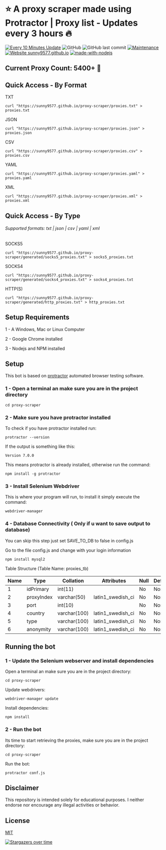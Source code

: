 # ⭐️ A proxy scraper made using Protractor | Proxy list - Updates every 3 hours 🔥

[![Every 10 Minutes Update](https://github.com/sunny9577/proxy-scraper/actions/workflows/nodejs.yml/badge.svg?branch=master)](https://github.com/sunny9577/proxy-scraper/actions/workflows/nodejs.yml)
![GitHub](https://img.shields.io/github/license/sunny9577/proxy-scraper)
![GitHub last commit](https://img.shields.io/github/last-commit/sunny9577/proxy-scraper)
[![Maintenance](https://img.shields.io/badge/Maintained%3F-yes-green.svg)](https://GitHub.com/sunny9577/proxy-scraper/graphs/commit-activity)
[![Website sunny9577.github.io](https://img.shields.io/website-up-down-green-red/http/github.io.svg)](https://sunny9577.github.io/)
[![made-with-nodejs](https://img.shields.io/badge/Made%20with-Nodejs-green.svg)](https://www.nodejs.org/)

<!-- dynamic-count-start -->
## Current Proxy Count: 5400+ 🚀
<!-- dynamic-count-end -->


## Quick Access - By Format


TXT

    curl "https://sunny9577.github.io/proxy-scraper/proxies.txt" > proxies.txt

JSON

    curl "https://sunny9577.github.io/proxy-scraper/proxies.json" > proxies.json

CSV

    curl "https://sunny9577.github.io/proxy-scraper/proxies.csv" > proxies.csv

YAML


    curl "https://sunny9577.github.io/proxy-scraper/proxies.yaml" > proxies.yaml

XML


    curl "https://sunny9577.github.io/proxy-scraper/proxies.xml" > proxies.xml

## Quick Access - By Type
###### Supported formats: txt | json | csv | yaml | xml

SOCKS5

    curl "https://sunny9577.github.io/proxy-scraper/generated/socks5_proxies.txt" > socks5_proxies.txt


SOCKS4

    curl "https://sunny9577.github.io/proxy-scraper/generated/socks4_proxies.txt" > socks4_proxies.txt

HTTP(S)

    curl "https://sunny9577.github.io/proxy-scraper/generated/http_proxies.txt" > http_proxies.txt


## Setup Requirements
1 - A Windows, Mac or Linux Computer

2 - Google Chrome installed

3 - Nodejs and NPM installed

## Setup
This bot is based on [protractor](https://www.protractortest.org/#/) automated browser testing software.
### 1 - Open a terminal an make sure you are in the project directory
	cd proxy-scraper

### 2 - Make sure you have protractor installed
To check if you have protractor installed run:

	protractor --version

If the output is something like this:

	Version 7.0.0

This means protractor is already installed, otherwise run the command:

	npm install -g protractor

### 3 - Install Selenium Webdriver
This is where your program will run, to install it simply execute the command:

	webdriver-manager

### 4 - Database Connectivity ( Only if u want to save output to database)
You can skip this step just set SAVE_TO_DB to false in config.js

Go to the file config.js and change with your login information

	npm install mysql2
	
Table Structure (Table Name: proxies_tb)
		
|Name|Type|Collation|Attributes|Null|Default|Comments|Extra|
|----|----|---------|----------|----|-------|--------|-----|
|1	|idPrimary	|int(11)	|		|No	|None		|AUTO_INCREMENT
|2	|proxyIndex	|varchar(50)	|latin1_swedish_ci		|No	|None		
|3	|port	|int(10)		|	|No	|None		
|4	|country	|varchar(100)	|latin1_swedish_ci		|No	|None		
|5	|type	|varchar(100)	|latin1_swedish_ci		|No	|None		
|6	|anonymity	|varchar(100)	|latin1_swedish_ci		|No	|None	

## Running the bot

### 1 - Update the Selenium webserver and install dependencies
Open a terminal an make sure you are in the project directory:
	
	cd proxy-scraper
	
Update webdrivers:

	webdriver-manager update
	
Install dependencies:

	npm install
	
### 2 - Run the bot
Its time to start retrieving the proxies, make sure you are in the project directory:
	
	cd proxy-scraper
	
Run the bot:

	protractor conf.js

## Disclaimer
This repository is intended solely for educational purposes. I neither endorse nor encourage any illegal activities or behavior.

## License

[MIT](LICENSE)

[![Stargazers over time](https://starchart.cc/sunny9577/proxy-scraper.svg)](https://starchart.cc/Naereen/badges)